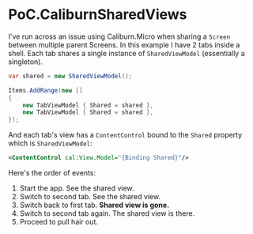 PoC.CaliburnSharedViews
=======================

I've run across an issue using Caliburn.Micro when sharing a `Screen` between multiple parent Screens. In this example I have 2 tabs inside a shell. Each tab shares a single instance of `SharedViewModel` (essentially a singleton).

```c#
var shared = new SharedViewModel();

Items.AddRange(new []
{
    new TabViewModel { Shared = shared },
    new TabViewModel { Shared = shared },
});
```
And each tab's view has a `ContentControl` bound to the `Shared` property which is `SharedViewModel`:

```XML
<ContentControl cal:View.Model="{Binding Shared}"/>
```

Here's the order of events:

1. Start the app. See the shared view.
2. Switch to second tab. See the shared view.
3. Switch back to first tab. __Shared view is gone.__
4. Switch to second tab again. The shared view is there.
5. Proceed to pull hair out.
